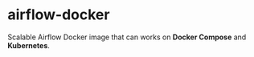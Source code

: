# airflow-docker

Scalable Airflow Docker image that can works on **Docker Compose** and **Kubernetes**.

